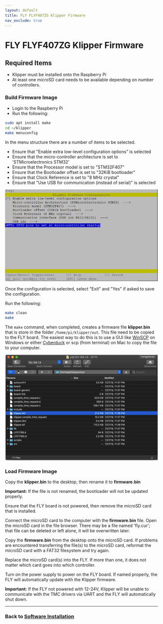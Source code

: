 ```yaml
---
layout: default
title: FLY FLYF407ZG Klipper Firmware
nav_exclude: true
---
```


# FLY FLYF407ZG Klipper Firmware

## Required Items

* Klipper must be installed onto the Raspberry Pi
* At least one microSD card needs to be available depending on number of controllers.

### Build Firmware Image

* Login to the Raspberry Pi
* Run the following:

```bash
sudo apt install make
cd ~/klipper
make menuconfig
```

In the menu structure there are a number of items to be selected.

* Ensure that "Enable extra low-level configuration options" is selected
* Ensure that the micro-controller architecture is set to 'STMicroelectronics STM32'
* Ensure that the Processor model is set to "STM32F407"
* Ensure that the Bootloader offset is set to "32KiB bootloader"
* Ensure that Clock Reference is set to "8 MHz crystal"
* Ensure that  "Use USB for communication (instead of serial)" is selected

![Klipper compilation config menu](./images/flyf407zg_klipper_menuconfig.png)

Once the configuration is selected, select "Exit" and "Yes" if asked to save the configuration.

Run the following:

```bash
make clean
make
```

The `make` command, when completed, creates a firmware file **klipper.bin** that is store in the folder `/home/pi/klipper/out`.  This file need to be copied to the FLY board.  The easiest way to do this is to use a GUI like [WinSCP](https://winscp.net/eng/download.php) on Windows or either [Cyberduck](https://cyberduck.io) or scp (from terminal) on Mac to copy the file to your computer.

![Cyberduck software example](./images/cyberduck_example.png)

### Load Firmware Image

Copy the **klipper.bin** to the desktop, then rename it to **firmware.bin**

**Important:** If the file is not renamed, the bootloader will not be updated properly.

Ensure that the FLY board is not powered, then remove the microSD card that is installed.

Connect the microSD card to the computer with the **firmware.bin** file.  Open the microSD card in the file browser.  There may be a file named 'fly.cur'; that file can be deleted or left alone, it will be overwritten later.

Copy the **firmware.bin** from the desktop onto the microSD card.  If problems are encountered transferring the file(s) to the microSD card, reformat the microSD card with a FAT32 filesystem and try again.

Replace the microSD card(s) into the FLY.  If more than one, it does not matter which card goes into which controller.

Turn on the power supply to power on the FLY board.  If named properly, the FLY will automatically update with the Klipper firmware.

**Important:** If the FLY not powered with 12-24V, Klipper will be unable to communicate with the TMC drivers via UART and the FLY will automatically shut down.

---

### Back to [Software Installation](./index.md#klipper-octoprint-configuration)
